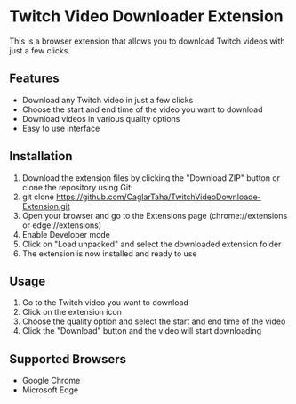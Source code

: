 # Twitch Video Downloader Extension

This is a browser extension that allows you to download Twitch videos with just a few clicks. 

## Features

- Download any Twitch video in just a few clicks
- Choose the start and end time of the video you want to download
- Download videos in various quality options
- Easy to use interface

## Installation

1. Download the extension files by clicking the "Download ZIP" button or clone the repository using Git:
2. git clone https://github.com/CaglarTaha/TwitchVideoDownloade-Extension.git
2. Open your browser and go to the Extensions page (chrome://extensions or edge://extensions)
3. Enable Developer mode
4. Click on "Load unpacked" and select the downloaded extension folder
5. The extension is now installed and ready to use

## Usage

1. Go to the Twitch video you want to download
2. Click on the extension icon
3. Choose the quality option and select the start and end time of the video
4. Click the "Download" button and the video will start downloading

## Supported Browsers

- Google Chrome
- Microsoft Edge


